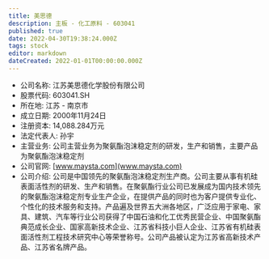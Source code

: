 ```yaml
---
title: 美思德
description: 主板 - 化工原料 - 603041
published: true
date: 2022-04-30T19:38:24.000Z
tags: stock
editor: markdown
dateCreated: 2022-01-01T00:00:00.000Z
---
```


- 公司名称: 江苏美思德化学股份有限公司
- 股票代码: 603041.SH
- 所在地: 江苏 - 南京市
- 成立日期: 2000年11月24日
- 注册资本: 14,088.284万元
- 法定代表人: 孙宇
- 主营业务: 公司主营业务为聚氨酯泡沫稳定剂的研发，生产和销售，主要产品为聚氨酯泡沫稳定剂
- 公司官网: [www.maysta.com](www.maysta.com)
- 公司介绍: 公司是中国领先的聚氨酯泡沫稳定剂生产商。公司主要从事有机硅表面活性剂的研发、生产和销售。在聚氨酯行业公司已发展成为国内技术领先的聚氨酯泡沫稳定剂专业生产企业，在提供产品的同时也为客户提供专业化、个性化的技术服务和支持。产品遍及世界五大洲各地区，广泛应用于家电、家具、建筑、汽车等行业公司获得了中国石油和化工优秀民营企业、中国聚氨酯典范成长企业、国家高新技术企业、江苏省科技小巨人企业、江苏省有机硅表面活性剂工程技术研究中心等荣誉称号。公司产品被认定为江苏省高新技术产品、江苏省名牌产品。


